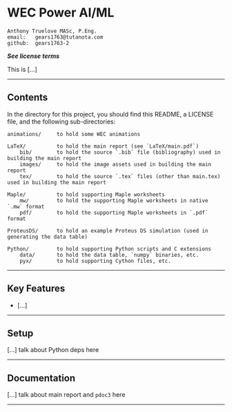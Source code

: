 # WEC Power AI/ML

    Anthony Truelove MASc, P.Eng.
    email:   gears1763@tutanota.com
    github:  gears1763-2

***See license terms***


This is [...]

--------


## Contents

In the directory for this project, you should find this README, a LICENSE file, and the
following sub-directories:

    animations/     to hold some WEC animations
    
    LaTeX/          to hold the main report (see `LaTeX/main.pdf`)
        bib/        to hold the source `.bib` file (bibliography) used in building the main report
        images/     to hold the image assets used in building the main report
        tex/        to hold the source `.tex` files (other than main.tex) used in building the main report
        
    Maple/          to hold supporting Maple worksheets
        mw/         to hold the supporting Maple worksheets in native `.mw` format
        pdf/        to hold the supporting Maple worksheets in `.pdf` format
        
    ProteusDS/      to hold an example Proteus DS simulation (used in generating the data table)
    
    Python/         to hold supporting Python scripts and C extensions
        data/       to hold the data table, `numpy` binaries, etc.
        pyx/        to hold supporting Cython files, etc.

--------


## Key Features

  * [...]

--------


## Setup

[...] talk about Python deps here

--------


## Documentation

[...] talk about main report and `pdoc3` here

--------
